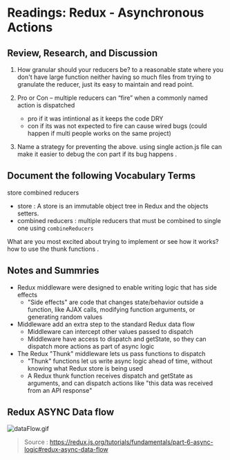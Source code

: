 # Readings: Redux - Asynchronous Actions

## Review, Research, and Discussion

1. How granular should your reducers be? to a reasonable state where you don't have large function neither having so much files from trying to granulate the reducer, just its easy to maintain and read point.

2. Pro or Con – multiple reducers can “fire” when a commonly named action is dispatched
   * pro if it was intintional as it keeps the code DRY
   * con if its was not expected to fire can cause wired bugs (could happen if multi people works on the same project)

3. Name a strategy for preventing the above. using single action.js file can make it easier to debug the con part if its bug happens
.

## Document the following Vocabulary Terms

store
combined reducers

* store : A store is an immutable object tree in Redux and the objects setters.
* combined reducers : multiple reducers that must be combined to  single one using `combineReducers`

What are you most excited about trying to implement or see how it works? how to use the thunk functions .

## Notes and Summries

* Redux middleware were designed to enable writing logic that has side effects
  * "Side effects" are code that changes state/behavior outside a function, like AJAX calls, modifying function arguments, or generating random values
* Middleware add an extra step to the standard Redux data flow
  * Middleware can intercept other values passed to dispatch
  * Middleware have access to dispatch and getState, so they can dispatch more actions as part of async logic
* The Redux "Thunk" middleware lets us pass functions to dispatch
  * "Thunk" functions let us write async logic ahead of time, without knowing what Redux store is being used
  * A Redux thunk function receives dispatch and getState as arguments, and can dispatch actions like "this data was received from an API response"

## Redux ASYNC Data flow

![dataFlow.gif](https://redux.js.org/assets/images/ReduxAsyncDataFlowDiagram-d97ff38a0f4da0f327163170ccc13e80.gif)

>Source : <https://redux.js.org/tutorials/fundamentals/part-6-async-logic#redux-async-data-flow>
